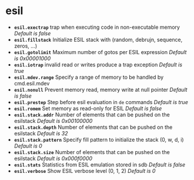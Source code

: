 <!-- TITLE: esil -->

# esil

- **`esil.exectrap`** trap when executing code in non-executable memory _Default is false_
- **`esil.fillstack`** Initialize ESIL stack with (random, debrujn, sequence, zeros, ...)
- **`esil.gotolimit`** Maximum number of gotos per ESIL expression _Default is 0x00001000_
- **`esil.iotrap`** invalid read or writes produce a trap exception _Default is true_
- **`esil.mdev.range`** Specify a range of memory to be handled by cmd.esil.mdev
- **`esil.nonull`** Prevent memory read, memory write at null pointer _Default is false_
- **`esil.prestep`** Step before esil evaluation in `de` commands _Default is true_
- **`esil.romem`** Set memory as read-only for ESIL _Default is false_
- **`esil.stack.addr`** Number of elements that can be pushed on the esilstack _Default is 0x00100000_
- **`esil.stack.depth`** Number of elements that can be pushed on the esilstack _Default is 32_
- **`esil.stack.pattern`** Specify fill pattern to initialize the stack (0, w, d, i) _Default is 0_
- **`esil.stack.size`** Number of elements that can be pushed on the esilstack _Default is 0x000f0000_
- **`esil.stats`** Statistics from ESIL emulation stored in sdb _Default is false_
- **`esil.verbose`** Show ESIL verbose level (0, 1, 2) _Default is 0_